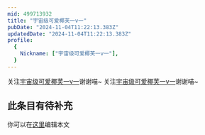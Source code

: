 ```yaml
---
mid: 499713932
title: "宇宙级可爱椰芙一v一"
pubDate: "2024-11-04T11:22:13.383Z"
updatedDate: "2024-11-04T11:22:13.383Z"
profile:
  {
    Nickname: ["宇宙级可爱椰芙一v一"],
  }
---
```


关注[宇宙级可爱椰芙一v一](https://space.bilibili.com/499713932)谢谢喵~ 关注[宇宙级可爱椰芙一v一](https://space.bilibili.com/499713932)谢谢喵~

## 此条目有待补充
你可以在[这里](https://github.com/Yuhanawa/VTuber.ICU/edit/master/src/content/v/宇宙级可爱椰芙一v一/index.md)编辑本文
